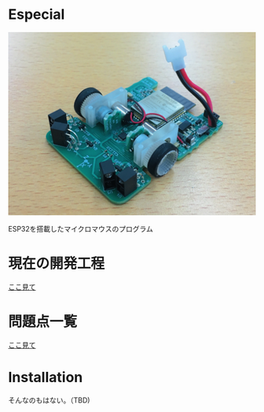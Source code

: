 # Especial

![Especial](https://github.com/ShotaAk/especial/blob/images/images/especial.jpg)

ESP32を搭載したマイクロマウスのプログラム

# 現在の開発工程

[ここ見て](https://github.com/ShotaAk/especial/milestones)

# 問題点一覧

[ここ見て](https://github.com/ShotaAk/especial/issues)

# Installation

そんなのもはない。（TBD)
